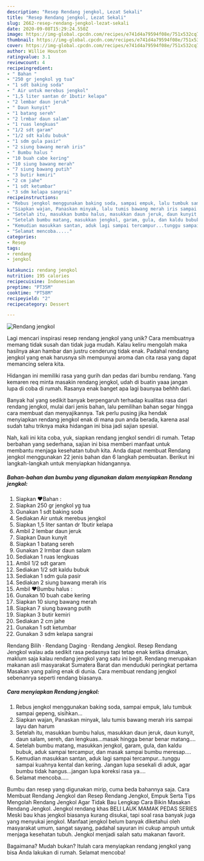 ```yaml
---
description: "Resep Rendang jengkol, Lezat Sekali"
title: "Resep Rendang jengkol, Lezat Sekali"
slug: 2662-resep-rendang-jengkol-lezat-sekali
date: 2020-09-08T15:29:24.550Z
image: https://img-global.cpcdn.com/recipes/e741d4a79594f08e/751x532cq70/rendang-jengkol-foto-resep-utama.jpg
thumbnail: https://img-global.cpcdn.com/recipes/e741d4a79594f08e/751x532cq70/rendang-jengkol-foto-resep-utama.jpg
cover: https://img-global.cpcdn.com/recipes/e741d4a79594f08e/751x532cq70/rendang-jengkol-foto-resep-utama.jpg
author: Willie Houston
ratingvalue: 3.1
reviewcount: 4
recipeingredient:
- " Bahan "
- "250 gr jengkol yg tua"
- "1 sdt baking soda"
- " Air untuk merebus jengkol"
- "1,5 liter santan dr 1butir kelapa"
- "2 lembar daun jeruk"
- " Daun kunyit"
- "1 batang sereh"
- "2 lrmbar daun salam"
- "1 ruas lengkuas"
- "1/2 sdt garam"
- "1/2 sdt kaldu bubuk"
- "1 sdm gula pasir"
- "2 siung bawang merah iris"
- " Bumbu halus "
- "10 buah cabe kering"
- "10 siung bawang merah"
- "7 siung bawang putih"
- "3 butir kemiri"
- "2 cm jahe"
- "1 sdt ketumbar"
- "3 sdm kelapa sangrai"
recipeinstructions:
- "Rebus jengkol menggunakan baking soda, sampai empuk, lalu tumbuk sampai gepeng, sisihkan..."
- "Siapkan wajan, Panaskan minyak, lalu tumis bawang merah iris sampai layu dan harum"
- "Setelah itu, masukkan bumbu halus, masukkan daun jeruk, daun kunyit, daun salam, sereh, dan lengkuas...masak hingga benar benar matang...."
- "Setelah bumbu matang, masukkan jengkol, garam, gula, dan kaldu bubuk, aduk sampai tercampur, dan masak sampai bumbu meresap...."
- "Kemudian masukkan santan, aduk lagi sampai tercampur...tunggu sampai kuahnya kental dan kering. Jangan lupa sesekali di aduk, agar bumbu tidak hangus...jangan lupa koreksi rasa ya...."
- "Selamat mencoba....."
categories:
- Resep
tags:
- rendang
- jengkol

katakunci: rendang jengkol 
nutrition: 195 calories
recipecuisine: Indonesian
preptime: "PT35M"
cooktime: "PT58M"
recipeyield: "2"
recipecategory: Dessert

---
```



![Rendang jengkol](https://img-global.cpcdn.com/recipes/e741d4a79594f08e/751x532cq70/rendang-jengkol-foto-resep-utama.jpg)

Lagi mencari inspirasi resep rendang jengkol yang unik? Cara membuatnya memang tidak susah dan tidak juga mudah. Kalau keliru mengolah maka hasilnya akan hambar dan justru cenderung tidak enak. Padahal rendang jengkol yang enak harusnya sih mempunyai aroma dan cita rasa yang dapat memancing selera kita.

Hidangan ini memiliki rasa yang gurih dan pedas dari bumbu rendang. Yang kemaren req minta masakin rendang jengkol, udah di buatin yaaa jangan lupa di coba di rumah. Rasanya enak banget apa lagi baunyaa behhh dari.

Banyak hal yang sedikit banyak berpengaruh terhadap kualitas rasa dari rendang jengkol, mulai dari jenis bahan, lalu pemilihan bahan segar hingga cara membuat dan menyajikannya. Tak perlu pusing jika hendak menyiapkan rendang jengkol enak di mana pun anda berada, karena asal sudah tahu triknya maka hidangan ini bisa jadi sajian spesial.


Nah, kali ini kita coba, yuk, siapkan rendang jengkol sendiri di rumah. Tetap berbahan yang sederhana, sajian ini bisa memberi manfaat untuk membantu menjaga kesehatan tubuh kita. Anda dapat membuat Rendang jengkol menggunakan 22 jenis bahan dan 6 langkah pembuatan. Berikut ini langkah-langkah untuk menyiapkan hidangannya.

<!--inarticleads1-->

##### Bahan-bahan dan bumbu yang digunakan dalam menyiapkan Rendang jengkol:

1. Siapkan  ♥️Bahan :
1. Siapkan 250 gr jengkol yg tua
1. Gunakan 1 sdt baking soda
1. Sediakan  Air untuk merebus jengkol
1. Siapkan 1,5 liter santan dr 1butir kelapa
1. Ambil 2 lembar daun jeruk
1. Siapkan  Daun kunyit
1. Siapkan 1 batang sereh
1. Gunakan 2 lrmbar daun salam
1. Sediakan 1 ruas lengkuas
1. Ambil 1/2 sdt garam
1. Sediakan 1/2 sdt kaldu bubuk
1. Sediakan 1 sdm gula pasir
1. Sediakan 2 siung bawang merah iris
1. Ambil  ♥️Bumbu halus :
1. Gunakan 10 buah cabe kering
1. Siapkan 10 siung bawang merah
1. Siapkan 7 siung bawang putih
1. Siapkan 3 butir kemiri
1. Sediakan 2 cm jahe
1. Gunakan 1 sdt ketumbar
1. Gunakan 3 sdm kelapa sangrai


Rendang Bilih · Rendang Daging · Rendang Jengkol. Resep Rendang Jengkol walau ada sedikit rasa pedasnya tapi tetap enak ketika dimakan, maklum saja kalau rendang jengkol yang satu ini begit. Rendang merupakan makanan asli masyarakat Sumatera Barat dan menduduki peringkat pertama Masakan yang paling enak di dunia. Cara membuat rendang jengkol sebenanrya seperti rendang biasanya. 

<!--inarticleads2-->

##### Cara menyiapkan Rendang jengkol:

1. Rebus jengkol menggunakan baking soda, sampai empuk, lalu tumbuk sampai gepeng, sisihkan...
1. Siapkan wajan, Panaskan minyak, lalu tumis bawang merah iris sampai layu dan harum
1. Setelah itu, masukkan bumbu halus, masukkan daun jeruk, daun kunyit, daun salam, sereh, dan lengkuas...masak hingga benar benar matang....
1. Setelah bumbu matang, masukkan jengkol, garam, gula, dan kaldu bubuk, aduk sampai tercampur, dan masak sampai bumbu meresap....
1. Kemudian masukkan santan, aduk lagi sampai tercampur...tunggu sampai kuahnya kental dan kering. Jangan lupa sesekali di aduk, agar bumbu tidak hangus...jangan lupa koreksi rasa ya....
1. Selamat mencoba.....


Bumbu dan resep yang digunakan mirip, cuma beda bahannya saja. Cara Membuat Rendang Jengkol dan Resep Rendang Jengkol, Empuk Serta Tips Mengolah Rendang Jengkol Agar Tidak Bau Lengkap Cara Bikin Masakan Rendang Jengkol. Jengkol rendang khas BELI LAUK MAMAK PEDAS SERIES Meski bau khas jengkol biasanya kurang disukai, tapi soal rasa banyak juga yang menyukai jengkol. Manfaat jengkol belum banyak diketahui oleh masyarakat umum, sangat sayang, padahal sayuran ini cukup ampuh untuk menjaga kesehatan tubuh. Jengkol menjadi salah satu makanan favorit. 

Bagaimana? Mudah bukan? Itulah cara menyiapkan rendang jengkol yang bisa Anda lakukan di rumah. Selamat mencoba!
